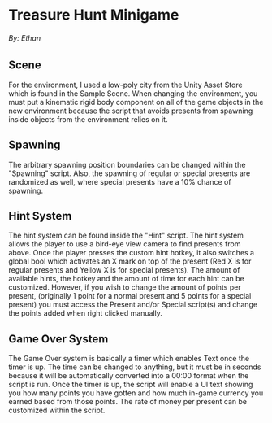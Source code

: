 # Treasure Hunt Minigame

###### By: Ethan



## Scene

For the environment, I used a low-poly city from the Unity Asset Store which is found in the Sample Scene. When changing the environment, you must put a kinematic rigid body component on all of the game objects in the new environment because the script that avoids presents from spawning inside objects from the environment relies on it. 

## Spawning

The arbitrary spawning position boundaries can be changed within the "Spawning" script. Also, the spawning of regular or special presents are randomized as well, where special presents have a 10% chance of spawning.

## Hint System

The hint system can be found inside the "Hint" script. The hint system allows the player to use a bird-eye view camera to find presents from above. Once the player presses the custom hint hotkey, it also switches a global bool which activates an X mark on top of the present (Red X is for regular presents and Yellow X is for special presents). The amount of available hints, the hotkey and the amount of time for each hint can be customized. However, if you wish to change the amount of points per present, (originally 1 point for a normal present and 5 points for a special present) you must access the Present and/or Special script(s) and change the points added when right clicked manually. 

## Game Over System

The Game Over system is basically a timer which enables Text once the timer is up. The time can be changed to anything, but it must be in seconds because it will be automatically converted into a 00:00 format when the script is run. Once the timer is up, the script will enable a UI text showing you how many points you have gotten and how much in-game currency you earned based from those points. The rate of money per present can be customized within the script. 